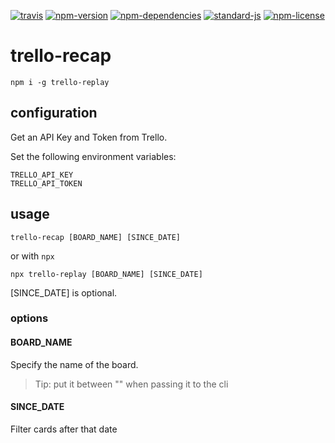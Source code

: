 [![travis](https://img.shields.io/travis/christian-fei/trello-recap.svg?style=flat-square)](https://travis-ci.org/christian-fei/trello-recap) [![npm-version](https://img.shields.io/npm/v/trello-recap.svg?style=flat-square&colorB=007EC6)](https://www.npmjs.com/package/trello-recap) [![npm-dependencies](https://img.shields.io/badge/dependencies-none-blue.svg?style=flat-square&colorB=44CC11)](package.json) [![standard-js](https://img.shields.io/badge/coding%20style-standard-brightgreen.svg?style=flat-square)](http://standardjs.com/) [![npm-license](https://img.shields.io/npm/l/trello-recap.svg?style=flat-square&colorB=007EC6)](https://spdx.org/licenses/ISC)

# trello-recap

```
npm i -g trello-replay
```


## configuration

Get an API Key and Token from Trello.

Set the following environment variables:

```
TRELLO_API_KEY
TRELLO_API_TOKEN
```


## usage

```
trello-recap [BOARD_NAME] [SINCE_DATE]
```

or with `npx`

```
npx trello-replay [BOARD_NAME] [SINCE_DATE]
```

[SINCE_DATE] is optional.


### options

#### BOARD_NAME

Specify the name of the board.

> Tip: put it between "" when passing it to the cli

#### SINCE_DATE

Filter cards after that date
